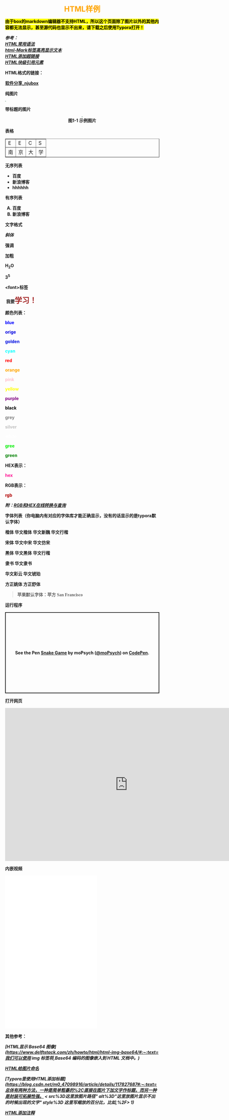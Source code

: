 <center><b><font size="5"color="orange">HTML样例</font><b></center>

<mark>由于box的markdown编辑器不支持HTML，所以这个页面除了图片以外的其他内容都无法显示，甚至源代码也显示不出来，请下载之后使用Typora打开！</mark>

<cite> <b> 参考：</b><br>
[ HTML常用语法](https://blog.csdn.net/ellen5203/article/details/89716076)<br>
[html-Mark标签高亮显示文本](https://www.php.cn/div-tutorial-371522.html)<br>
[HTML添加超链接](https://www.w3school.com.cn/html/html_links.asp)<br>
[HTML块级引用元素](https://developer.mozilla.org/zh-CN/docs/Web/HTML/Element/blockquote#:~:text=HTML)<br>
</cite>

<b>HTML格式的链接：</b>

<a href="https://box.nju.edu.cn/d/7be8e59047d049ecb022/">软件分享_njubox</a>

<b>纯图片</b>

<img src="../../img/th" style="zoom:20%;">

<b>带标题的图片</b>

<div>
    <center>
        <img
             src="../../img/th" 
             style="zoom:20%;" />
        <br>
        <font> <!-- 注释内容：自选参数size face color -->图1-1 示例图片</font>
    </center>
</div>

<b>表格</b>

<table border="1px" width="100%">
    <tr>
        <td>E</td>
        <td>E</td>
        <td>C</td>
        <td>S</td>
    </tr>
    <tr>
        <td>南</td>
        <td>京</td>
        <td>大</td>
        <td>学</td>
    </tr>
</table>
<b>无序列表</b>

 <ul type="circl">
 <li>百度
 <li>新浪博客
 <li>hhhhhh
 </ul>
<b>有序列表</b>

<ol type="A" start="a">
<li>百度</li>
<li>新浪博客</li>
</ol>
<b>文字格式</b>

<i>斜体</i>

<strong>强调</strong> 

<b>加粗</b>

H<sub>2</sub>O

3<sup>5</sup>

<b> \<font>标签</b>

​	我要<font color="brown" size="5" face="楷体">学习！</font>

<b>颜色列表：</b>

<font color="blue">blue</font>

<font color="orige">orige</font>

<font color="golden">golden</font>

<font color="cyan">cyan</font>

<font color="red">red</font>

<font color="orange">orange</font>

<font color="pink">pink</font>

<font color="yellow">yellow</font>

<font color="purple">purple</font>

<font color="black">black</font>

<font color="grey">grey</font>

<font color='silver'>silver</font>

<font color="white">white</font>

<font color='gree'>gree</font>

<font color='green'>green</font>

HEX表示：

<font color="#FF1493">hex</font>

RGB表示：

<font color=rgb(0,0,0)>rgb</font>

<cite>附：[RGB和HEX在线转换与查询](https://www.sioe.cn/yingyong/yanse-rgb-16/)</cite>

<b>字体列表</b>（你电脑内有对应的字体库才能正确显示，没有的话显示的是typora默认字体）

<font face='楷体'>楷体</font>	<font face='华文楷体'>华文楷体</font>	<font face='华文新魏'>华文新魏</font>	<font face='华文行楷'>华文行楷</font>

<font face='宋体'>宋体</font>	<font face='华文中宋'>华文中宋</font>	<font face='华文仿宋'>华文仿宋</font>

<font face='黑体'>黑体</font>	<font face='华文黑体'>华文黑体</font>	<font face='微软雅黑'>华文行楷</font>

<font face='隶书'>隶书</font>	<font face='华文隶书'>华文隶书</font>

<font face='华文彩云'>华文彩云</font>	<font face='华文琥珀'>华文琥珀</font>

<font face='方正姚体'>方正姚体</font>	<font face='方正舒体'>方正舒体</font>

> 苹果默认字体：<font face='苹方'>苹方</font>	<font face='San Francisco'>San Francisco</font>

<b>运行程序</b>


<p class="codepen" data-height="265" data-theme-id="light" data-default-tab="js,result" data-user="moPsych" data-slug-hash="KKgQxWb" style="height: 265px; box-sizing: border-box; display: flex; align-items: center; justify-content: center; border: 2px solid; margin: 1em 0; padding: 1em;" data-pen-title="Snake Game">
  <span>See the Pen <a href="https://codepen.io/moPsych/pen/KKgQxWb">
  Snake Game</a> by moPsych (<a href="https://codepen.io/moPsych">@moPsych</a>)
  on <a href="https://codepen.io">CodePen</a>.</span>
</p>
<script async src="https://static.codepen.io/assets/embed/ei.js"></script>

<b>打开网页</b>

<iframe src="https://baike.baidu.com/item/%E5%8D%97%E4%BA%AC%E5%A4%A7%E5%AD%A6?fromModule=lemma_search-box" style="width:800px; height:500px;" frameborder="0"></iframe>

<b>内嵌视频</b>


<iframe src="//player.bilibili.com/player.html?aid=815198210&bvid=BV1XG4y167gD&cid=824410901&page=1" scrolling="no" border="0" height="500"frameborder="no" framespacing="0" allowfullscreen="true"> </iframe>

<b>其他参考：</b>

<cite>[HTML显示 Base64 图像](https://www.delftstack.com/zh/howto/html/html-img-base64/#:~:text=我们可以使用 img 标签将,Base64 编码的图像嵌入到 HTML 文档中。)</cite>

<cite>[HTML给图片命名](https://zhidao.baidu.com/question/74456635.html#:~:text=html)</cite>

<cite>[Typora里使用HTML添加标题](https://blog.csdn.net/m0_47098916/article/details/117827687#:~:text=总体有两种方法，一种是简单粗暴的%2C直接在图片下加文字作标题，而另一种是封装可拓展性强。 < src%3D这里放图片路径" alt%3D"这里放图片显示不出的时候出现的文字" style%3D 这里写缩放的百分比，比如,%2F>   1)</cite>

<cite>[HTML添加注释](https://www.w3school.com.cn/html/html_comments.asp)</cite>